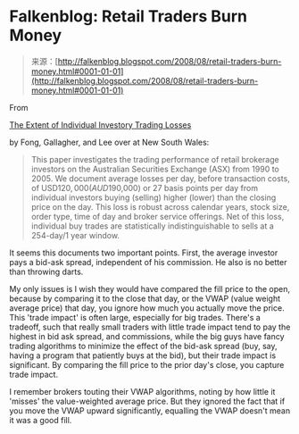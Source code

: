 <!--yml
category: 未分类
date: 2024-05-12 23:01:50
-->

# Falkenblog: Retail Traders Burn Money

> 来源：[http://falkenblog.blogspot.com/2008/08/retail-traders-burn-money.html#0001-01-01](http://falkenblog.blogspot.com/2008/08/retail-traders-burn-money.html#0001-01-01)

From

[The Extent of Individual Investory Trading Losses](http://papers.ssrn.com/sol3/papers.cfm?abstract_id=1246890)

by Fong, Gallagher, and Lee over at New South Wales:

> This paper investigates the trading performance of retail brokerage investors on the Australian Securities Exchange (ASX) from 1990 to 2005\. We document average losses per day, before transaction costs, of USD$120,000 (AUD$190,000) or 27 basis points per day from individual investors buying (selling) higher (lower) than the closing price on the day. This loss is robust across calendar years, stock size, order type, time of day and broker service offerings. Net of this loss, individual buy trades are statistically indistinguishable to sells at a 254-day/1 year window.

It seems this documents two important points. First, the average investor pays a bid-ask spread, independent of his commission. He also is no better than throwing darts.

My only issues is I wish they would have compared the fill price to the open, because by comparing it to the close that day, or the VWAP (value weight average price) that day, you ignore how much you actually move the price. This 'trade impact' is often large, especially for big trades. There's a tradeoff, such that really small traders with little trade impact tend to pay the highest in bid ask spread, and commissions, while the big guys have fancy trading algorithms to minimize the effect of the bid-ask spread (buy, say, having a program that patiently buys at the bid), but their trade impact is significant. By comparing the fill price to the prior day's close, you capture trade impact.

I remember brokers touting their VWAP algorithms, noting by how little it 'misses' the value-weighted average price. But they ignored the fact that if you move the VWAP upward significantly, equalling the VWAP doesn't mean it was a good fill.